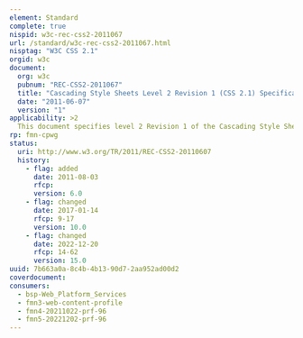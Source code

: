 ```yaml
---
element: Standard
complete: true
nispid: w3c-rec-css2-2011067
url: /standard/w3c-rec-css2-2011067.html
nisptag: "W3C CSS 2.1"
orgid: w3c
document:
  org: w3c
  pubnum: "REC-CSS2-2011067"
  title: "Cascading Style Sheets Level 2 Revision 1 (CSS 2.1) Specification"
  date: "2011-06-07"
  version: "1"
applicability: >2
  This document specifies level 2 Revision 1 of the Cascading Style Sheet mechanism (CSS2.1). CSS 2.1 is a style sheet language that allows authors and users to attach style (e.g., fonts and spacing) to structured documents (e.g., HTML documents and XML applications). By separating the presentation style of documents from the content of documents, CSS 2.1 simplifies Web authoring and site maintenance
rp: fmn-cpwg
status:
  uri: http://www.w3.org/TR/2011/REC-CSS2-20110607
  history: 
    - flag: added
      date: 2011-08-03
      rfcp: 
      version: 6.0
    - flag: changed
      date: 2017-01-14
      rfcp: 9-17
      version: 10.0
    - flag: changed
      date: 2022-12-20
      rfcp: 14-62
      version: 15.0
uuid: 7b663a0a-8c4b-4b13-90d7-2aa952ad00d2
coverdocument:
consumers:
  - bsp-Web_Platform_Services
  - fmn3-web-content-profile
  - fmn4-20211022-prf-96
  - fmn5-20221202-prf-96
---
```

